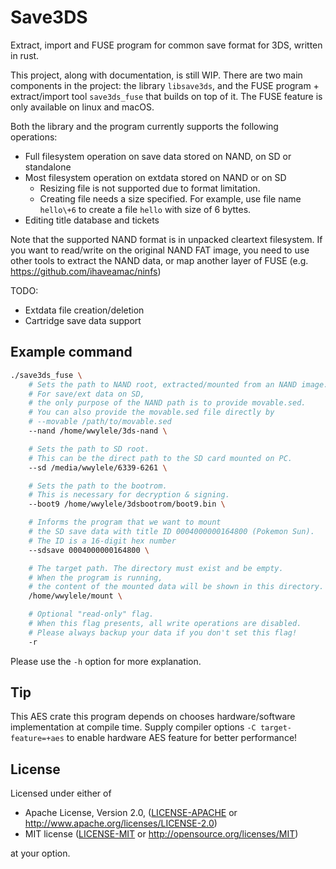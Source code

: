 # Save3DS

Extract, import and FUSE program for common save format for 3DS, written in rust.

This project, along with documentation, is still WIP. There are two main components in the project: the library `libsave3ds`, and the FUSE program + extract/import tool `save3ds_fuse` that builds on top of it. The FUSE feature is only available on linux and macOS.

Both the library and the program currently supports the following operations:
 - Full filesystem operation on save data stored on NAND, on SD or standalone
 - Most filesystem operation on extdata stored on NAND or on SD
   - Resizing file is not supported due to format limitation.
   - Creating file needs a size specified. For example, use file name `hello\+6` to create a file `hello` with size of 6 byttes.
 - Editing title database and tickets

Note that the supported NAND format is in unpacked cleartext filesystem. If you want to read/write on the original NAND FAT image, you need to use other tools to extract the NAND data, or map another layer of FUSE (e.g. https://github.com/ihaveamac/ninfs)

TODO:
 - Extdata file creation/deletion
 - Cartridge save data support

## Example command
```bash
./save3ds_fuse \
    # Sets the path to NAND root, extracted/mounted from an NAND image.
    # For save/ext data on SD,
    # the only purpose of the NAND path is to provide movable.sed.
    # You can also provide the movable.sed file directly by
    # --movable /path/to/movable.sed
    --nand /home/wwylele/3ds-nand \

    # Sets the path to SD root.
    # This can be the direct path to the SD card mounted on PC.
    --sd /media/wwylele/6339-6261 \

    # Sets the path to the bootrom.
    # This is necessary for decryption & signing.
    --boot9 /home/wwylele/3dsbootrom/boot9.bin \

    # Informs the program that we want to mount
    # the SD save data with title ID 0004000000164800 (Pokemon Sun).
    # The ID is a 16-digit hex number
    --sdsave 0004000000164800 \

    # The target path. The directory must exist and be empty.
    # When the program is running,
    # the content of the mounted data will be shown in this directory.
    /home/wwylele/mount \

    # Optional "read-only" flag.
    # When this flag presents, all write operations are disabled.
    # Please always backup your data if you don't set this flag!
    -r
```

Please use the `-h` option for more explanation.

## Tip

This AES crate this program depends on chooses hardware/software implementation at compile time. Supply compiler options `-C target-feature=+aes` to enable hardware AES feature for better performance!

## License

Licensed under either of

- Apache License, Version 2.0, ([LICENSE-APACHE](LICENSE-APACHE) or http://www.apache.org/licenses/LICENSE-2.0)
- MIT license ([LICENSE-MIT](LICENSE-MIT) or http://opensource.org/licenses/MIT)

at your option.
